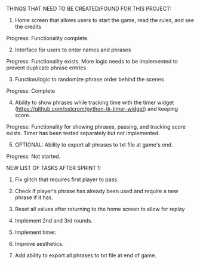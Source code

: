 THINGS THAT NEED TO BE CREATED/FOUND FOR THIS PROJECT:

1. Home screen that allows users to start the game, read the rules, and see the credits

Progress: Functionality complete.

2. Interface for users to enter names and phrases

Progress: Functionality exists. More logic needs to be implemented to prevent duplicate phrase entries

3. Function/logic to randomize phrase order behind the scenes

Progress: Complete

4. Ability to show phrases while tracking time with the timer widget (https://github.com/ostcrom/python-tk-timer-widget) and keeping score.

Progress: Functionality for showing phrases, passing, and tracking score exists. Timer has been tested separately but not implemented.

5. OPTIONAL: Ability to export all phrases to txt file at game's end.

Progress: Not started.


NEW LIST OF TASKS AFTER SPRINT 1:

1. Fix glitch that requires first player to pass.

2. Check if player's phrase has already been used and require a new phrase if it has.

3. Reset all values after returning to the home screen to allow for replay

4. Implement 2nd and 3rd rounds.

5. Implement timer.

6. Improve aesthetics.

7. Add ability to export all phrases to txt file at end of game.
